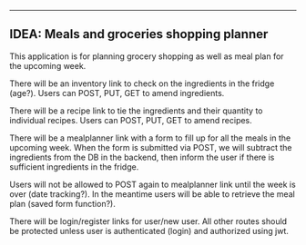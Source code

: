 ----
IDEA: Meals and groceries shopping planner
----

This application is for planning grocery shopping as well as meal plan for the upcoming week.

There will be an inventory link to check on the ingredients in the fridge (age?).
Users can POST, PUT, GET to amend ingredients.

There will be a recipe link to tie the ingredients and their quantity to individual recipes.
Users can POST, PUT, GET to amend recipes.

There will be a mealplanner link with a form to fill up for all the meals in the upcoming week.
When the form is submitted via POST, we will subtract the ingredients from the DB in the backend, then inform the user if there is sufficient ingredients in the fridge.

Users will not be allowed to POST again to mealplanner link until the week is over (date tracking?).
In the meantime users will be able to retrieve the meal plan (saved form function?).

There will be login/register links for user/new user.
All other routes should be protected unless user is authenticated (login) and authorized using jwt.
